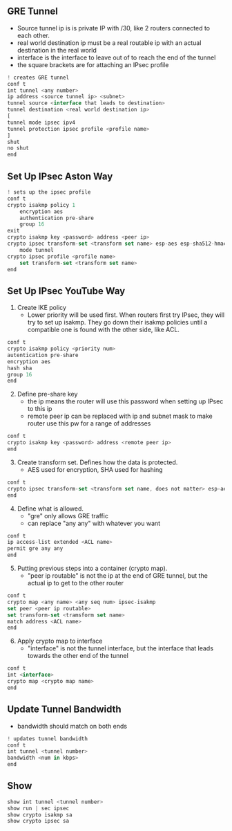 
## GRE Tunnel
- Source tunnel ip is is private IP with /30, like 2 routers connected to each other.
- real world destination ip must be a real routable ip with an actual destination in the real world
- interface is the interface to leave out of to reach the end of the tunnel
- the square brackets are for attaching an IPsec profile
```js
! creates GRE tunnel
conf t
int tunnel <any number>
ip address <source tunnel ip> <subnet>
tunnel source <interface that leads to destination>
tunnel destination <real world destination ip>
[
tunnel mode ipsec ipv4
tunnel protection ipsec profile <profile name>
]
shut
no shut
end
```

## Set Up IPsec Aston Way
```js
! sets up the ipsec profile
conf t
crypto isakmp policy 1
	encryption aes
	authentication pre-share
	group 16
exit 
crypto isakmp key <password> address <peer ip>
crypto ipsec transform-set <transform set name> esp-aes esp-sha512-hmac
	mode tunnel
crypto ipsec profile <profile name>
	set transform-set <transform set name>
end
```


## Set Up IPsec YouTube Way
1. Create IKE policy
	- Lower priority will be used first. When routers first try IPsec, they will try to set up isakmp. They go down their isakmp policies until a compatible one is found with the other side, like ACL. 
```js
conf t
crypto isakmp policy <priority num>
autentication pre-share 
encryption aes
hash sha 
group 16
end
```
2. Define pre-share key
	- the ip means the router will use this password when setting up IPsec to this ip
	- remote peer ip can be replaced with ip and subnet mask to make router use this pw for a range of addresses
```js
conf t
crypto isakmp key <password> address <remote peer ip>
end
```
3. Create transform set. Defines how the data is protected.
	- AES used for encryption, SHA used for hashing
```js
conf t
crypto ipsec transform-set <transform set name, does not matter> esp-aes esp-sha-hmc
end
```
4. Define what is allowed.
	- "gre" only allows GRE traffic
	- can replace "any any" with whatever you want
```js
conf t
ip access-list extended <ACL name> 
permit gre any any
end
```
5. Putting previous steps into a container (crypto map).
	- "peer ip routable" is not the ip at the end of GRE tunnel, but the actual ip to get to the other router
```js
conf t
crypto map <any name> <any seq num> ipsec-isakmp
set peer <peer ip routable>
set transform-set <tramsform set name>
match address <ACL name>
end
```
6. Apply crypto map to interface
	- "interface" is not the tunnel interface, but the interface that leads towards the other end of the tunnel
```js
conf t
int <interface>
crypto map <crypto map name>
end
```

## Update Tunnel Bandwidth
- bandwidth should match on both ends
```js
! updates tunnel bandwidth
conf t
int tunnel <tunnel number>
bandwidth <num in kbps>
end
```

## Show
```js
show int tunnel <tunnel number>
show run | sec ipsec
show crypto isakmp sa
show crypto ipsec sa
```





